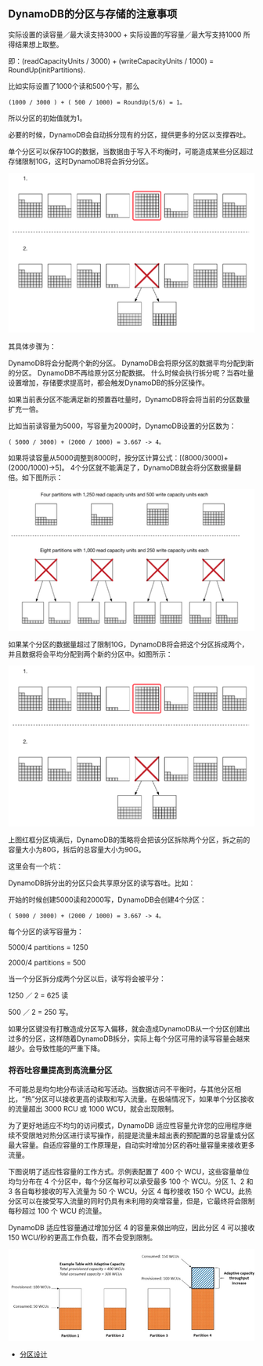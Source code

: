 ## DynamoDB的分区与存储的注意事项

实际设置的读容量／最大读支持3000 + 实际设置的写容量／最大写支持1000 所得结果想上取整。

即：(readCapacityUnits / 3000) + (writeCapacityUnits / 1000) = RoundUp(initPartitions).

比如实际设置了1000个读和500个写，那么

```
(1000 / 3000 ) + ( 500 / 1000) = RoundUp(5/6) = 1。
```
所以分区的初始值就为1。

必要的时候，DynamoDB会自动拆分现有的分区，提供更多的分区以支撑吞吐。

单个分区可以保存10G的数据，当数据由于写入不均衡时，可能造成某些分区超过存储限制10G，这时DynamoDB将会拆分分区。

![image](./images/DynamoDB的分区与存储的注意事项/3.jpg)

其具体步骤为：

DynamoDB将会分配两个新的分区。
DynamoDB会将原分区的数据平均分配到新的分区。
DynamoDB不再给原分区分配数据。
什么时候会执行拆分呢？当吞吐量设置增加，存储要求提高时，都会触发DynamoDB的拆分区操作。

如果当前表分区不能满足新的预置吞吐量时，DynamoDB将会将当前的分区数量扩充一倍。

比如当前读容量为5000，写容量为2000时，DynamoDB设置的分区数为：

```
( 5000 / 3000) + (2000 / 1000) = 3.667 -> 4。
```

如果将读容量从5000调整到8000时，按分区计算公式：[(8000/3000)+(2000/1000)->5]。 4个分区就不能满足了，DynamoDB就会将分区数据量翻倍。如下图所示：

![image](./images/DynamoDB的分区与存储的注意事项/2.jpg)

如果某个分区的数据量超过了限制10G，DynamoDB将会把这个分区拆成两个，并且数据将会平均分配到两个新的分区中。如图所示：

![image](./images/DynamoDB的分区与存储的注意事项/3.jpg)

上图红框分区填满后，DynamoDB的策略将会把该分区拆除两个分区，拆之前的容量大小为80G，拆后的总容量大小为90G。

这里会有一个坑：

DynamoDB拆分出的分区只会共享原分区的读写吞吐。比如：

开始的时候创建5000读和2000写，DynamoDB会创建4个分区：
```
( 5000 / 3000) + (2000 / 1000) = 3.667 -> 4。
```

每个分区的读写容量为：

5000/4 partitions = 1250

2000/4 partitions = 500

当一个分区拆分成两个分区以后，读写将会被平分：

1250 ／ 2 = 625 读

500 ／ 2 = 250 写。

如果分区键没有打散造成分区写入偏移，就会造成DynamoDB从一个分区创建出过多的分区，这样随着DynamoDB拆分，实际上每个分区可用的读写容量会越来越少。会导致性能的严重下降。


### 将吞吐容量提高到高流量分区

不可能总是均匀地分布读活动和写活动。当数据访问不平衡时，与其他分区相比，“热”分区可以接收更高的读取和写入流量。在极端情况下，如果单个分区接收的流量超出 3000 RCU 或 1000 WCU，就会出现限制。

为了更好地适应不均匀的访问模式，DynamoDB 适应性容量允许您的应用程序继续不受限地对热分区进行读写操作，前提是流量未超出表的预配置的总容量或分区最大容量。自适应容量的工作原理是，自动实时增加分区的吞吐量容量来接收更多流量。

下图说明了适应性容量的工作方式。示例表配置了 400 个 WCU，这些容量单位均匀分布在 4 个分区中，每个分区每秒可以承受最多 100 个 WCU。分区 1、2 和 3 各自每秒接收的写入流量为 50 个 WCU。分区 4 每秒接收 150 个 WCU。此热分区可以在接受写入流量的同时仍具有未利用的突增容量，但是，它最终将会限制每秒超过 100 个 WCU 的流量。

DynamoDB 适应性容量通过增加分区 4 的容量来做出响应，因此分区 4 可以接收 150 WCU/秒的更高工作负载，而不会受到限制。

![image](./images/DynamoDB的分区与存储的注意事项/4.jpg)

* [分区设计](https://docs.aws.amazon.com/zh_cn/amazondynamodb/latest/developerguide/bp-partition-key-design.html#bp-partition-key-partitions-adaptive-split)